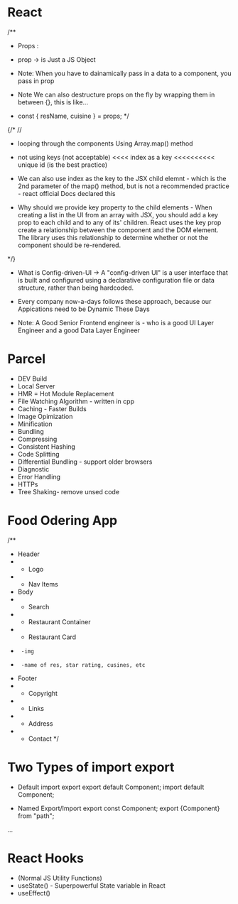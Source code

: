 # React
/**
 * Props :

 * prop -> is Just a JS Object

 * Note: When you have to dainamically pass in a data to a component, you pass in prop


 * Note We can also destructure props on the fly by wrapping them in between {}, this is like...

 * const { resName, cuisine } = props;
*/

{/* // 
* looping through the <RestaurentCard /> components Using Array.map() method 

* not using keys (not acceptable) <<<< index as a key <<<<<<<<<< unique id (is the best  practice)

* We can also use index as the key to the JSX child elemnt - which is the 2nd parameter of the map() method, but is not a recommended practice -   react official Docs declared this

* Why should we provide key property to the child elements - When creating a list in the UI from an array with JSX, you should add a key prop to each child and to any of its' children. React uses the key prop create a relationship between the component and the DOM element. The library uses this relationship to determine whether or not the component should be re-rendered.
                
*/}

 * What is Config-driven-UI -> A "config-driven UI" is a user interface that is built and configured using a declarative configuration file or data structure, rather than being hardcoded.

 * Every company now-a-days follows these approach, because our Appications need to be Dynamic These Days

 * Note: A Good Senior Frontend engineer is - who is a good UI Layer Engineer and a good Data Layer Engineer

# Parcel
- DEV Build
- Local Server
- HMR = Hot Module Replacement  
- File Watching Algorithm - written in cpp
- Caching - Faster Builds
- Image Opimization
- Minification
- Bundling
- Compressing 
- Consistent Hashing
- Code Splitting
- Differential Bundling - support older browsers
- Diagnostic
- Error Handling
- HTTPs
- Tree Shaking- remove unsed code

# Food Odering App
/**
 * Header
 *  - Logo
 *  - Nav Items
 * Body
 *  - Search
 *  - Restaurant Container
 *  - Restaurant Card
 *      -img
 *      -name of res, star rating, cusines, etc
 * Footer
 *  - Copyright
 *  - Links
 *  - Address
 *  - Contact
 */

 # Two Types of import export
- Default import export
    export default Component;
    import default Component;

- Named Export/Import
    export const Component;
    export {Component} from "path";

...
# React Hooks
- (Normal JS Utility Functions)
- useState() - Superpowerful State variable in React
- useEffect()